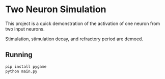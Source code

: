 # Two Neuron Simulation

This project is a quick demonstration of the activation of one neuron from two input neurons.

Stimulation, stimulation decay, and refractory period are demoed.


## Running
``` bash
pip install pygame
python main.py
```